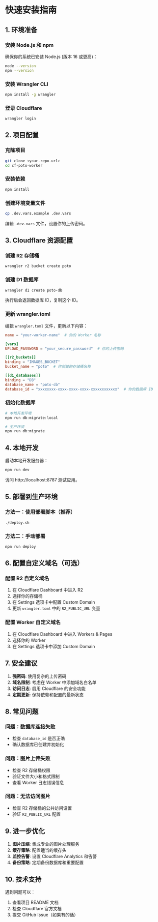 # 快速安装指南

## 1. 环境准备

### 安装 Node.js 和 npm
确保你的系统已安装 Node.js (版本 16 或更高)：
```bash
node --version
npm --version
```

### 安装 Wrangler CLI
```bash
npm install -g wrangler
```

### 登录 Cloudflare
```bash
wrangler login
```

## 2. 项目配置

### 克隆项目
```bash
git clone <your-repo-url>
cd cf-poto-worker
```

### 安装依赖
```bash
npm install
```

### 创建环境变量文件
```bash
cp .dev.vars.example .dev.vars
```
编辑 `.dev.vars` 文件，设置你的上传密码。

## 3. Cloudflare 资源配置

### 创建 R2 存储桶
```bash
wrangler r2 bucket create poto
```

### 创建 D1 数据库
```bash
wrangler d1 create poto-db
```

执行后会返回数据库 ID，复制这个 ID。

### 更新 wrangler.toml
编辑 `wrangler.toml` 文件，更新以下内容：

```toml
name = "your-worker-name"  # 你的 Worker 名称

[vars]
UPLOAD_PASSWORD = "your_secure_password"  # 你的上传密码

[[r2_buckets]]
binding = "IMAGES_BUCKET"
bucket_name = "poto"  # 你创建的存储桶名称

[[d1_databases]]
binding = "DB"
database_name = "poto-db"
database_id = "xxxxxxxx-xxxx-xxxx-xxxx-xxxxxxxxxxxx"  # 你的数据库 ID
```

### 初始化数据库
```bash
# 本地开发环境
npm run db:migrate:local

# 生产环境  
npm run db:migrate
```

## 4. 本地开发

启动本地开发服务器：
```bash
npm run dev
```

访问 http://localhost:8787 测试应用。

## 5. 部署到生产环境

### 方法一：使用部署脚本（推荐）
```bash
./deploy.sh
```

### 方法二：手动部署
```bash
npm run deploy
```

## 6. 配置自定义域名（可选）

### 配置 R2 自定义域名
1. 在 Cloudflare Dashboard 中进入 R2
2. 选择你的存储桶
3. 在 Settings 选项卡中配置 Custom Domain
4. 更新 `wrangler.toml` 中的 `R2_PUBLIC_URL` 变量

### 配置 Worker 自定义域名
1. 在 Cloudflare Dashboard 中进入 Workers & Pages
2. 选择你的 Worker
3. 在 Settings 选项卡中添加 Custom Domain

## 7. 安全建议

1. **强密码**: 使用复杂的上传密码
2. **域名限制**: 考虑在 Worker 中添加域名白名单
3. **访问日志**: 启用 Cloudflare 的安全功能
4. **定期更新**: 保持依赖和配置的最新状态

## 8. 常见问题

### 问题：数据库连接失败
- 检查 `database_id` 是否正确
- 确认数据库已创建并初始化

### 问题：图片上传失败
- 检查 R2 存储桶权限
- 验证文件大小和格式限制
- 查看 Worker 日志错误信息

### 问题：无法访问图片
- 检查 R2 存储桶的公共访问设置
- 验证 `R2_PUBLIC_URL` 配置

## 9. 进一步优化

1. **图片压缩**: 集成专业的图片处理服务
2. **缓存策略**: 配置适当的缓存头
3. **监控告警**: 设置 Cloudflare Analytics 和告警
4. **备份策略**: 定期备份数据库和重要配置

## 10. 技术支持

遇到问题可以：
1. 查看项目 README 文档
2. 检查 Cloudflare 官方文档
3. 提交 GitHub Issue（如果有的话）
